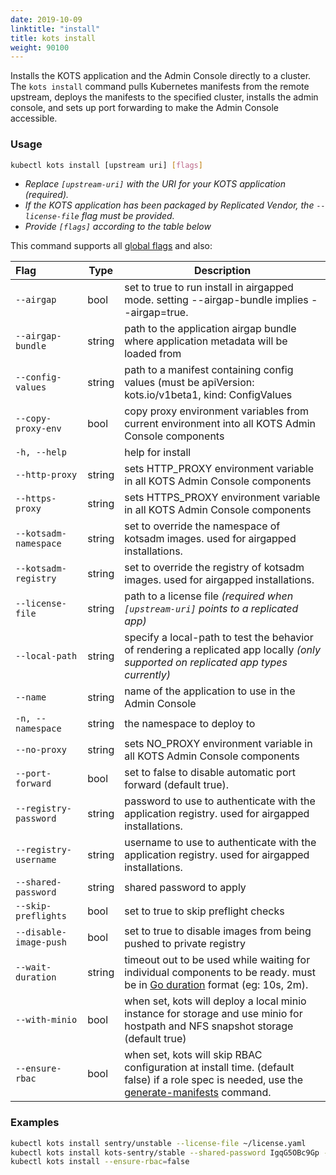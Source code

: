 ```yaml
---
date: 2019-10-09
linktitle: "install"
title: kots install
weight: 90100
---
```


Installs the KOTS application and the Admin Console directly to a cluster.
The `kots install` command pulls Kubernetes manifests from the remote upstream, deploys the manifests to the specified cluster, installs the admin console, and sets up port forwarding to make the Admin Console accessible.

### Usage

```bash
kubectl kots install [upstream uri] [flags]
```

- _Replace `[upstream-uri]` with the URI for your KOTS application (required)._
- _If the KOTS application has been packaged by Replicated Vendor, the `--license-file` flag must be provided._
- _Provide `[flags]` according to the table below_

This command supports all [global flags](/kots-cli/global-flags/) and also:

| Flag                     | Type   | Description                                                                                                                          |
| :----------------------- | ------ | ------------------------------------------------------------------------------------------------------------------------------------ |
| `--airgap`               | bool   | set to true to run install in airgapped mode. setting --airgap-bundle implies --airgap=true.                                         |
| `--airgap-bundle`        | string | path to the application airgap bundle where application metadata will be loaded from                                                 |
| `--config-values`        | string | path to a manifest containing config values (must be apiVersion: kots.io/v1beta1, kind: ConfigValues                                 |
| `--copy-proxy-env`       | bool   | copy proxy environment variables from current environment into all KOTS Admin Console components                                     |
| `-h, --help`             |        | help for install                                                                                                                     |
| `--http-proxy`           | string | sets HTTP_PROXY environment variable in all KOTS Admin Console components                                                            |
| `--https-proxy`          | string | sets HTTPS_PROXY environment variable in all KOTS Admin Console components                                                           |
| `--kotsadm-namespace`    | string | set to override the namespace of kotsadm images. used for airgapped installations.                                                   |
| `--kotsadm-registry`     | string | set to override the registry of kotsadm images. used for airgapped installations.                                                    |
| `--license-file`         | string | path to a license file _(required when `[upstream-uri]` points to a replicated app)_                                                 |
| `--local-path`           | string | specify a local-path to test the behavior of rendering a replicated app locally _(only supported on replicated app types currently)_ |
| `--name`                 | string | name of the application to use in the Admin Console                                                                                  |
| `-n, --namespace`        | string | the namespace to deploy to                                                                                                           |
| `--no-proxy`             | string | sets NO_PROXY environment variable in all KOTS Admin Console components                                                              |
| `--port-forward`         | bool   | set to false to disable automatic port forward (default true).                                                                       |
| `--registry-password`    | string | password to use to authenticate with the application registry. used for airgapped installations.                                     |
| `--registry-username`    | string | username to use to authenticate with the application registry. used for airgapped installations.                                     |
| `--shared-password`      | string | shared password to apply                                                                                                             |
| `--skip-preflights`      | bool   | set to true to skip preflight checks                                                                                                 |
| `--disable-image-push`   | bool   | set to true to disable images from being pushed to private registry                                                                  |
| `--wait-duration`        | string | timeout out to be used while waiting for individual components to be ready. must be in [Go duration](https://pkg.go.dev/time#ParseDuration) format (eg: 10s, 2m). |
| `--with-minio`           | bool   | when set, kots will deploy a local minio instance for storage and use minio for hostpath and NFS snapshot storage (default true)                                                         |
| `--ensure-rbac`          | bool   | when set, kots will skip RBAC configuration at install time. (default false) if a role spec is needed, use the [generate-manifests](/kots-cli/admin-console/generate-manifests/) command.                                                         |

<!-- Helm Options coming soon -->
<!-- | `--repo` | string | repo uri to use when installing a helm chart | -->
<!-- | `--set` | strings | values to pass to helm when running helm template | -->

### Examples

```bash
kubectl kots install sentry/unstable --license-file ~/license.yaml
kubectl kots install kots-sentry/stable --shared-password IgqG5OBc9Gp --license-file ~/sentry-license.yaml --namespace sentry-namespace --config-values ~/config-values.yaml
kubectl kots install --ensure-rbac=false
```

<!-- Helm example coming soon -->
<!-- kubectl kots install helm://elastic/elasticsearch -->
